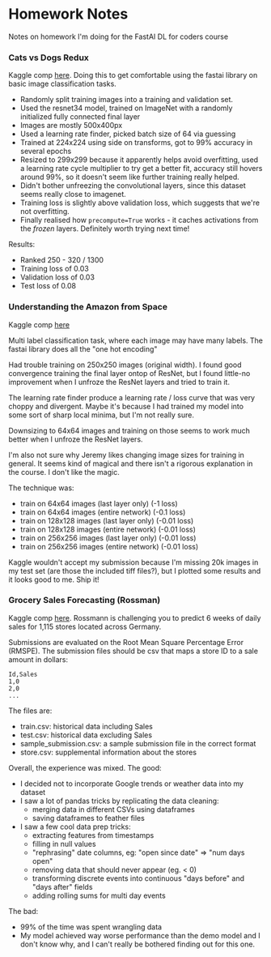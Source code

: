 # Homework Notes

Notes on homework I'm doing for the FastAI DL for coders course

### Cats vs Dogs Redux

Kaggle comp [here](https://www.kaggle.com/c/dogs-vs-cats-redux-kernels-edition). Doing this to get comfortable using the fastai library on basic image classification tasks.

- Randomly split training images into a training and validation set.
- Used the resnet34 model, trained on ImageNet with a randomly initialized fully connected final layer
- Images are mostly 500x400px
- Used a learning rate finder, picked batch size of 64 via guessing
- Trained at 224x224 using side on transforms, got to 99% accuracy in several epochs
- Resized to 299x299 because it apparently helps avoid overfitting, used a learning rate cycle multiplier to try get a better fit, accuracy still hovers around 99%, so it doesn't seem like further training really helped.
- Didn't bother unfreezing the convolutional layers, since this dataset seems really close to imagenet.
- Training loss is slightly above validation loss, which suggests that we're not overfitting.
- Finally realised how `precompute=True` works - it caches activations from the _frozen_ layers. Definitely worth trying next time!

Results:

- Ranked 250 - 320 / 1300
- Training loss of 0.03
- Validation loss of 0.03
- Test loss of 0.08

### Understanding the Amazon from Space

Kaggle comp [here](https://www.kaggle.com/c/planet-understanding-the-amazon-from-space)

Multi label classification task, where each image may have many labels. The fastai library does all the "one hot encoding"

Had trouble training on 250x250 images (original width). I found good convergence training the final layer ontop of ResNet, but I found little-no improvement when I unfroze the ResNet layers and tried to train it.

The learning rate finder produce a learning rate / loss curve that was very choppy and divergent. Maybe it's because I had trained my model into some sort of sharp local minima, but I'm not really sure.

Downsizing to 64x64 images and training on those seems to work much better when I unfroze the ResNet layers.

I'm also not sure why Jeremy likes changing image sizes for training in general. It seems kind of magical and there isn't a rigorous explanation in the course. I don't like the magic.

The technique was:

- train on 64x64 images (last layer only) (-1 loss)
- train on 64x64 images (entire network) (-0.1 loss)
- train on 128x128 images (last layer only) (-0.01 loss)
- train on 128x128 images (entire network) (-0.01 loss)
- train on 256x256 images (last layer only) (-0.01 loss)
- train on 256x256 images (entire network) (-0.01 loss)

Kaggle wouldn't accept my submission because I'm missing 20k images in my test set (are those the included tiff files?), but I plotted some results and it looks good to me. Ship it!

### Grocery Sales Forecasting (Rossman)

Kaggle comp [here](https://www.kaggle.com/c/rossmann-store-sales). Rossmann is challenging you to predict 6 weeks of daily sales for 1,115 stores located across Germany.

Submissions are evaluated on the Root Mean Square Percentage Error (RMSPE). The submission files should be csv that maps a store ID to a sale amount in dollars:

```
Id,Sales
1,0
2,0
...
```

The files are:

- train.csv: historical data including Sales
- test.csv: historical data excluding Sales
- sample_submission.csv: a sample submission file in the correct format
- store.csv: supplemental information about the stores

Overall, the experience was mixed. The good:

- I decided not to incorporate Google trends or weather data into my dataset
- I saw a lot of pandas tricks by replicating the data cleaning:
    - merging data in different CSVs using dataframes
    - saving dataframes to feather files
- I saw a few cool data prep tricks:
    - extracting features from timestamps
    - filling in null values
    - "rephrasing" date columns, eg: "open since date" => "num days open"
    - removing data that should never appear (eg. < 0)
    - transforming discrete events into continuous "days before" and "days after" fields
    - adding rolling sums for multi day events

The bad:

- 99% of the time was spent wrangling data
- My model achieved way worse performance than the demo model and I don't know why, and I can't really be bothered finding out for this one.

